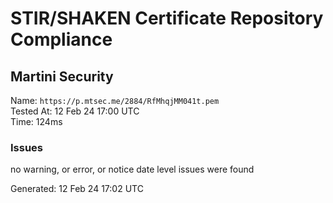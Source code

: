# STIR/SHAKEN Certificate Repository Compliance

## Martini Security

Name: `https://p.mtsec.me/2884/RfMhqjMM041t.pem`\
Tested At: 12 Feb 24 17:00 UTC\
Time: 124ms

### Issues

no warning, or error, or notice date level issues were found

Generated: 12 Feb 24 17:02 UTC